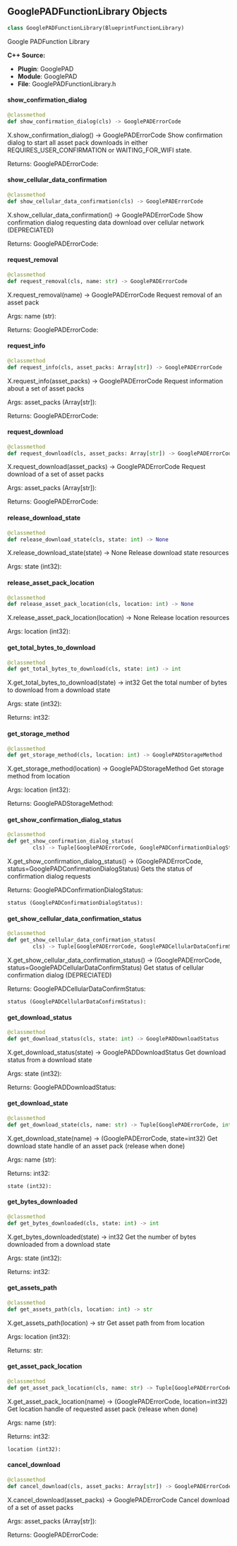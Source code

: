 ## GooglePADFunctionLibrary Objects

```python
class GooglePADFunctionLibrary(BlueprintFunctionLibrary)
```

Google PADFunction Library

**C++ Source:**

- **Plugin**: GooglePAD
- **Module**: GooglePAD
- **File**: GooglePADFunctionLibrary.h

<a id="unreal.GooglePADFunctionLibrary.show_confirmation_dialog"></a>

#### show_confirmation_dialog

```python
@classmethod
def show_confirmation_dialog(cls) -> GooglePADErrorCode
```

X.show_confirmation_dialog() -> GooglePADErrorCode
Show confirmation dialog to start all asset pack downloads in either REQUIRES_USER_CONFIRMATION or WAITING_FOR_WIFI state.

Returns:
    GooglePADErrorCode:

<a id="unreal.GooglePADFunctionLibrary.show_cellular_data_confirmation"></a>

#### show_cellular_data_confirmation

```python
@classmethod
def show_cellular_data_confirmation(cls) -> GooglePADErrorCode
```

X.show_cellular_data_confirmation() -> GooglePADErrorCode
Show confirmation dialog requesting data download over cellular network (DEPRECIATED)

Returns:
    GooglePADErrorCode:

<a id="unreal.GooglePADFunctionLibrary.request_removal"></a>

#### request_removal

```python
@classmethod
def request_removal(cls, name: str) -> GooglePADErrorCode
```

X.request_removal(name) -> GooglePADErrorCode
Request removal of an asset pack

Args:
    name (str): 

Returns:
    GooglePADErrorCode:

<a id="unreal.GooglePADFunctionLibrary.request_info"></a>

#### request_info

```python
@classmethod
def request_info(cls, asset_packs: Array[str]) -> GooglePADErrorCode
```

X.request_info(asset_packs) -> GooglePADErrorCode
Request information about a set of asset packs

Args:
    asset_packs (Array[str]): 

Returns:
    GooglePADErrorCode:

<a id="unreal.GooglePADFunctionLibrary.request_download"></a>

#### request_download

```python
@classmethod
def request_download(cls, asset_packs: Array[str]) -> GooglePADErrorCode
```

X.request_download(asset_packs) -> GooglePADErrorCode
Request download of a set of asset packs

Args:
    asset_packs (Array[str]): 

Returns:
    GooglePADErrorCode:

<a id="unreal.GooglePADFunctionLibrary.release_download_state"></a>

#### release_download_state

```python
@classmethod
def release_download_state(cls, state: int) -> None
```

X.release_download_state(state) -> None
Release download state resources

Args:
    state (int32):

<a id="unreal.GooglePADFunctionLibrary.release_asset_pack_location"></a>

#### release_asset_pack_location

```python
@classmethod
def release_asset_pack_location(cls, location: int) -> None
```

X.release_asset_pack_location(location) -> None
Release location resources

Args:
    location (int32):

<a id="unreal.GooglePADFunctionLibrary.get_total_bytes_to_download"></a>

#### get_total_bytes_to_download

```python
@classmethod
def get_total_bytes_to_download(cls, state: int) -> int
```

X.get_total_bytes_to_download(state) -> int32
Get the total number of bytes to download from a download state

Args:
    state (int32): 

Returns:
    int32:

<a id="unreal.GooglePADFunctionLibrary.get_storage_method"></a>

#### get_storage_method

```python
@classmethod
def get_storage_method(cls, location: int) -> GooglePADStorageMethod
```

X.get_storage_method(location) -> GooglePADStorageMethod
Get storage method from location

Args:
    location (int32): 

Returns:
    GooglePADStorageMethod:

<a id="unreal.GooglePADFunctionLibrary.get_show_confirmation_dialog_status"></a>

#### get_show_confirmation_dialog_status

```python
@classmethod
def get_show_confirmation_dialog_status(
        cls) -> Tuple[GooglePADErrorCode, GooglePADConfirmationDialogStatus]
```

X.get_show_confirmation_dialog_status() -> (GooglePADErrorCode, status=GooglePADConfirmationDialogStatus)
Gets the status of confirmation dialog requests

Returns:
    GooglePADConfirmationDialogStatus: 

    status (GooglePADConfirmationDialogStatus):

<a id="unreal.GooglePADFunctionLibrary.get_show_cellular_data_confirmation_status"></a>

#### get_show_cellular_data_confirmation_status

```python
@classmethod
def get_show_cellular_data_confirmation_status(
        cls) -> Tuple[GooglePADErrorCode, GooglePADCellularDataConfirmStatus]
```

X.get_show_cellular_data_confirmation_status() -> (GooglePADErrorCode, status=GooglePADCellularDataConfirmStatus)
Get status of cellular confirmation dialog (DEPRECIATED)

Returns:
    GooglePADCellularDataConfirmStatus: 

    status (GooglePADCellularDataConfirmStatus):

<a id="unreal.GooglePADFunctionLibrary.get_download_status"></a>

#### get_download_status

```python
@classmethod
def get_download_status(cls, state: int) -> GooglePADDownloadStatus
```

X.get_download_status(state) -> GooglePADDownloadStatus
Get download status from a download state

Args:
    state (int32): 

Returns:
    GooglePADDownloadStatus:

<a id="unreal.GooglePADFunctionLibrary.get_download_state"></a>

#### get_download_state

```python
@classmethod
def get_download_state(cls, name: str) -> Tuple[GooglePADErrorCode, int]
```

X.get_download_state(name) -> (GooglePADErrorCode, state=int32)
Get download state handle of an asset pack (release when done)

Args:
    name (str): 

Returns:
    int32: 

    state (int32):

<a id="unreal.GooglePADFunctionLibrary.get_bytes_downloaded"></a>

#### get_bytes_downloaded

```python
@classmethod
def get_bytes_downloaded(cls, state: int) -> int
```

X.get_bytes_downloaded(state) -> int32
Get the number of bytes downloaded from a download state

Args:
    state (int32): 

Returns:
    int32:

<a id="unreal.GooglePADFunctionLibrary.get_assets_path"></a>

#### get_assets_path

```python
@classmethod
def get_assets_path(cls, location: int) -> str
```

X.get_assets_path(location) -> str
Get asset path from from location

Args:
    location (int32): 

Returns:
    str:

<a id="unreal.GooglePADFunctionLibrary.get_asset_pack_location"></a>

#### get_asset_pack_location

```python
@classmethod
def get_asset_pack_location(cls, name: str) -> Tuple[GooglePADErrorCode, int]
```

X.get_asset_pack_location(name) -> (GooglePADErrorCode, location=int32)
Get location handle of requested asset pack (release when done)

Args:
    name (str): 

Returns:
    int32: 

    location (int32):

<a id="unreal.GooglePADFunctionLibrary.cancel_download"></a>

#### cancel_download

```python
@classmethod
def cancel_download(cls, asset_packs: Array[str]) -> GooglePADErrorCode
```

X.cancel_download(asset_packs) -> GooglePADErrorCode
Cancel download of a set of asset packs

Args:
    asset_packs (Array[str]): 

Returns:
    GooglePADErrorCode:

<a id="unreal.OptimusGroomDataProvider"></a>